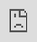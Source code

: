 ```yaml
---
layout: post
title: "트와이스 다현"
author: "Kpop News"
thumbnail: "https://www.allkpop.com/upload/2021/02/content/061046/thumb/1612626414_germainej.jpg"
tags: 
---
```




<div class="video_wrapper" style="padding-top: 56.25%;">
    <iframe id="player" class="main_video" src="https://www.youtube.com/embed/_OCrLKPweys" width="100%" height="100%" frameborder="0" allowfullscreen="" style="display: block !important; position: absolute; top: 0px; left: 0px; width: 100%; height: 100%;"></iframe>
</div>


트와이스 다현과 채영이 `나에게로 전환` 커버 티저를 공개했다.

`멜로디 프로젝트`를 위해 다현과 채영이 비와 제이유 박의 듀엣 콜라보 `스위치 투 미`를 커버하고 있으며, 티저 영상에서는 트와이스 두 멤버가 뮤직비디오 초반 두 선배 가수가 가졌던 교류를 재현하고 있다.

위 다현, 채영이 티저, 아래 레인x J.Y. 박의 MV를 확인하시고, 계속 업데이트 되시길 바랍니다.


<div class="video_wrapper" style="padding-top: 56.25%;">
    <iframe width="100%" height="100%" src="https://www.youtube.com/embed/-Bf_BB9iTNI" frameborder="0" allow="accelerometer; autoplay; clipboard-write; encrypted-media; gyroscope; picture-in-picture" allowfullscreen="" style="position: absolute; top: 0px; left: 0px; width: 100%; height: 100%;"></iframe>
</div>
